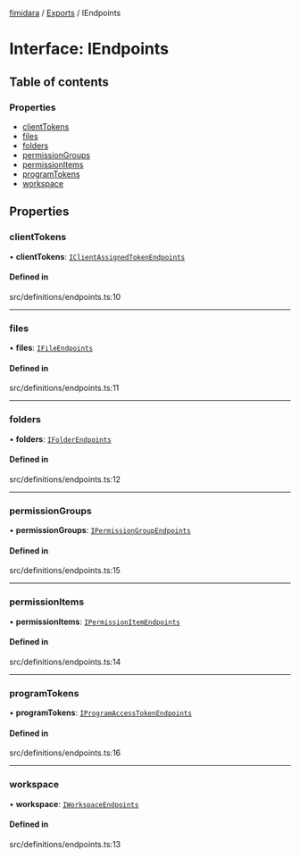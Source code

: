 [fimidara](../README.md) / [Exports](../modules.md) / IEndpoints

# Interface: IEndpoints

## Table of contents

### Properties

- [clientTokens](IEndpoints.md#clienttokens)
- [files](IEndpoints.md#files)
- [folders](IEndpoints.md#folders)
- [permissionGroups](IEndpoints.md#permissiongroups)
- [permissionItems](IEndpoints.md#permissionitems)
- [programTokens](IEndpoints.md#programtokens)
- [workspace](IEndpoints.md#workspace)

## Properties

### clientTokens

• **clientTokens**: [`IClientAssignedTokenEndpoints`](IClientAssignedTokenEndpoints.md)

#### Defined in

src/definitions/endpoints.ts:10

___

### files

• **files**: [`IFileEndpoints`](IFileEndpoints.md)

#### Defined in

src/definitions/endpoints.ts:11

___

### folders

• **folders**: [`IFolderEndpoints`](IFolderEndpoints.md)

#### Defined in

src/definitions/endpoints.ts:12

___

### permissionGroups

• **permissionGroups**: [`IPermissionGroupEndpoints`](IPermissionGroupEndpoints.md)

#### Defined in

src/definitions/endpoints.ts:15

___

### permissionItems

• **permissionItems**: [`IPermissionItemEndpoints`](IPermissionItemEndpoints.md)

#### Defined in

src/definitions/endpoints.ts:14

___

### programTokens

• **programTokens**: [`IProgramAccessTokenEndpoints`](IProgramAccessTokenEndpoints.md)

#### Defined in

src/definitions/endpoints.ts:16

___

### workspace

• **workspace**: [`IWorkspaceEndpoints`](IWorkspaceEndpoints.md)

#### Defined in

src/definitions/endpoints.ts:13
